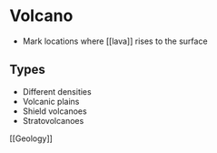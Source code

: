 # Volcano

- Mark locations where [[lava]] rises to the surface

## Types

- Different densities
- Volcanic plains
- Shield volcanoes
- Stratovolcanoes

[[Geology]]